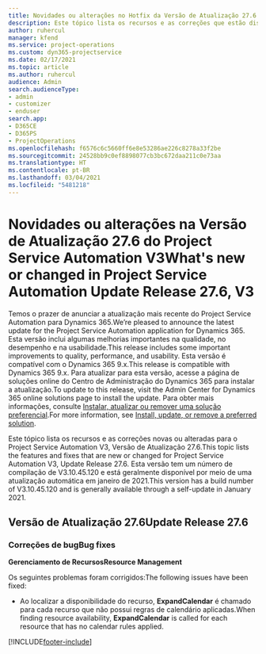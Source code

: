 ```yaml
---
title: Novidades ou alterações no Hotfix da Versão de Atualização 27.6 do Project Service Automation V3
description: Este tópico lista os recursos e as correções que estão disponíveis no Hotfix da Versão de Atualização 27.6 do Project Service Automation V3.
author: ruhercul
manager: kfend
ms.service: project-operations
ms.custom: dyn365-projectservice
ms.date: 02/17/2021
ms.topic: article
ms.author: ruhercul
audience: Admin
search.audienceType:
- admin
- customizer
- enduser
search.app:
- D365CE
- D365PS
- ProjectOperations
ms.openlocfilehash: f6576c6c5660ff6e8e53286ae226c8278a33f2be
ms.sourcegitcommit: 24528bb9c0ef8898077cb3bc672daa211c0e73aa
ms.translationtype: HT
ms.contentlocale: pt-BR
ms.lasthandoff: 03/04/2021
ms.locfileid: "5481218"
---
```

# <a name="whats-new-or-changed-in-project-service-automation-update-release-276-v3"></a><span data-ttu-id="b8569-103">Novidades ou alterações na Versão de Atualização 27.6 do Project Service Automation V3</span><span class="sxs-lookup"><span data-stu-id="b8569-103">What's new or changed in Project Service Automation Update Release 27.6, V3</span></span>

<span data-ttu-id="b8569-104">Temos o prazer de anunciar a atualização mais recente do Project Service Automation para Dynamics 365.</span><span class="sxs-lookup"><span data-stu-id="b8569-104">We’re pleased to announce the latest update for the Project Service Automation application for Dynamics 365.</span></span> <span data-ttu-id="b8569-105">Esta versão inclui algumas melhorias importantes na qualidade, no desempenho e na usabilidade.</span><span class="sxs-lookup"><span data-stu-id="b8569-105">This release includes some important improvements to quality, performance, and usability.</span></span> <span data-ttu-id="b8569-106">Esta versão é compatível com o Dynamics 365 9.x.</span><span class="sxs-lookup"><span data-stu-id="b8569-106">This release is compatible with Dynamics 365 9.x.</span></span> <span data-ttu-id="b8569-107">Para atualizar para esta versão, acesse a página de soluções online do Centro de Administração do Dynamics 365 para instalar a atualização.</span><span class="sxs-lookup"><span data-stu-id="b8569-107">To update to this release, visit the Admin Center for Dynamics 365 online solutions page to install the update.</span></span> <span data-ttu-id="b8569-108">Para obter mais informações, consulte [Instalar, atualizar ou remover uma solução preferencial](https://docs.microsoft.com/power-platform/admin/install-remove-preferred-solution).</span><span class="sxs-lookup"><span data-stu-id="b8569-108">For more information, see [Install, update, or remove a preferred solution](https://docs.microsoft.com/power-platform/admin/install-remove-preferred-solution).</span></span>

<span data-ttu-id="b8569-109">Este tópico lista os recursos e as correções novas ou alteradas para o Project Service Automation V3, Versão de Atualização 27.6.</span><span class="sxs-lookup"><span data-stu-id="b8569-109">This topic lists the features and fixes that are new or changed for Project Service Automation V3, Update Release 27.6.</span></span> <span data-ttu-id="b8569-110">Esta versão tem um número de compilação de V3.10.45.120 e está geralmente disponível por meio de uma atualização automática em janeiro de 2021.</span><span class="sxs-lookup"><span data-stu-id="b8569-110">This version has a build number of V3.10.45.120 and is generally available through a self-update in January 2021.</span></span>

## <a name="update-release-276"></a><span data-ttu-id="b8569-111">Versão de Atualização 27.6</span><span class="sxs-lookup"><span data-stu-id="b8569-111">Update Release 27.6</span></span>

### <a name="bug-fixes"></a><span data-ttu-id="b8569-112">Correções de bug</span><span class="sxs-lookup"><span data-stu-id="b8569-112">Bug fixes</span></span>


<span data-ttu-id="b8569-113">**Gerenciamento de Recursos**</span><span class="sxs-lookup"><span data-stu-id="b8569-113">**Resource Management**</span></span>

<span data-ttu-id="b8569-114">Os seguintes problemas foram corrigidos:</span><span class="sxs-lookup"><span data-stu-id="b8569-114">The following issues have been fixed:</span></span>

- <span data-ttu-id="b8569-115">Ao localizar a disponibilidade do recurso, **ExpandCalendar** é chamado para cada recurso que não possui regras de calendário aplicadas.</span><span class="sxs-lookup"><span data-stu-id="b8569-115">When finding resource availability, **ExpandCalendar** is called for each resource that has no calendar rules applied.</span></span>


[!INCLUDE[footer-include](../includes/footer-banner.md)]
